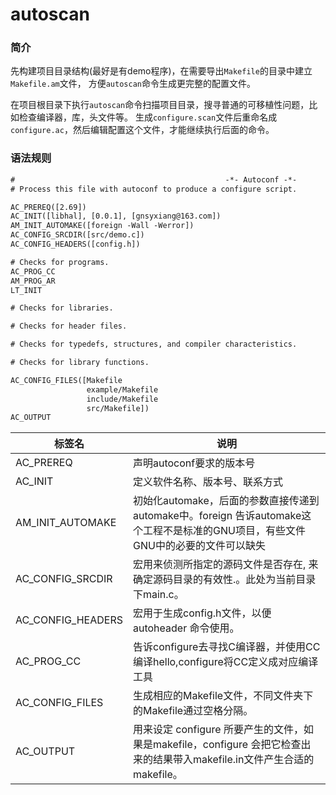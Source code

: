 autoscan
========

### 简介

先构建项目目录结构(最好是有demo程序)，在需要导出`Makefile`的目录中建立`Makefile.am`文件，
方便`autoscan`命令生成更完整的配置文件。

在项目根目录下执行`autoscan`命令扫描项目目录，搜寻普通的可移植性问题，比如检查编译器，库，头文件等。
生成`configure.scan`文件后重命名成`configure.ac`，然后编辑配置这个文件，才能继续执行后面的命令。

### 语法规则

```txt
#                                               -*- Autoconf -*-
# Process this file with autoconf to produce a configure script.

AC_PREREQ([2.69])
AC_INIT([libhal], [0.0.1], [gnsyxiang@163.com])
AM_INIT_AUTOMAKE([foreign -Wall -Werror])
AC_CONFIG_SRCDIR([src/demo.c])
AC_CONFIG_HEADERS([config.h])

# Checks for programs.
AC_PROG_CC
AM_PROG_AR
LT_INIT

# Checks for libraries.

# Checks for header files.

# Checks for typedefs, structures, and compiler characteristics.

# Checks for library functions.

AC_CONFIG_FILES([Makefile
                 example/Makefile
                 include/Makefile
                 src/Makefile])
AC_OUTPUT
```

| 标签名            | 说明
| -                 | -
|AC_PREREQ          | 声明autoconf要求的版本号
|AC_INIT            | 定义软件名称、版本号、联系方式
|AM_INIT_AUTOMAKE   | 初始化automake，后面的参数直接传递到automake中。foreign 告诉automake这个工程不是标准的GNU项目，有些文件GNU中的必要的文件可以缺失
|AC_CONFIG_SRCDIR   | 宏用来侦测所指定的源码文件是否存在, 来确定源码目录的有效性.。此处为当前目录下main.c。
|AC_CONFIG_HEADERS  | 宏用于生成config.h文件，以便 autoheader 命令使用。
|AC_PROG_CC         | 告诉configure去寻找C编译器，并使用CC编译hello,configure将CC定义成对应编译工具 
|AC_CONFIG_FILES    | 生成相应的Makefile文件，不同文件夹下的Makefile通过空格分隔。
|AC_OUTPUT          | 用来设定 configure 所要产生的文件，如果是makefile，configure 会把它检查出来的结果带入makefile.in文件产生合适的makefile。

 

